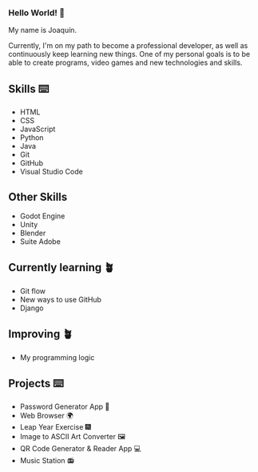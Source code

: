 ### Hello World! 👋
My name is Joaquín.

Currently, I'm on my path to become a professional developer, as well as continuously keep learning new things.
One of my personal goals is to be able to create programs, video games and new technologies and skills.

## Skills ⌨️
* HTML 
* CSS
* JavaScript
* Python
* Java
* Git
* GitHub
* Visual Studio Code

## Other Skills
* Godot Engine
* Unity
* Blender
* Suite Adobe

## Currently learning 🪴
* Git flow
* New ways to use GitHub
* Django

## Improving 🪴
* My programming logic

## Projects ⌨️
* Password Generator App 🔐
* Web Browser 🌍
* Leap Year Exercise 🎆
* Image to ASCII Art Converter 🖼️
* QR Code Generator & Reader App 💻
* Music Station 📻
<!--
**Joa98Dev/Joa98Dev** is a ✨ _special_ ✨ repository because its `README.md` (this file) appears on your GitHub profile.

Here are some ideas to get you started:

- 🔭 I’m currently working on ...
- 🌱 I’m currently learning ...
- 👯 I’m looking to collaborate on ...
- 🤔 I’m looking for help with ...
- 💬 Ask me about ...
- 📫 How to reach me: ...
- 😄 Pronouns: ...
- ⚡ Fun fact: ...
-->
